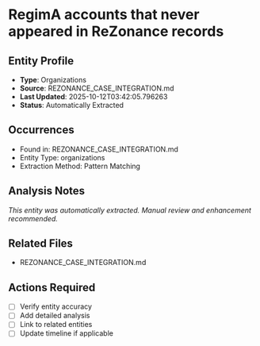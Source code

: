 # RegimA accounts that never appeared in ReZonance records

## Entity Profile
- **Type**: Organizations
- **Source**: REZONANCE_CASE_INTEGRATION.md
- **Last Updated**: 2025-10-12T03:42:05.796263
- **Status**: Automatically Extracted

## Occurrences
- Found in: REZONANCE_CASE_INTEGRATION.md
- Entity Type: organizations
- Extraction Method: Pattern Matching

## Analysis Notes
*This entity was automatically extracted. Manual review and enhancement recommended.*

## Related Files
- REZONANCE_CASE_INTEGRATION.md

## Actions Required
- [ ] Verify entity accuracy
- [ ] Add detailed analysis
- [ ] Link to related entities
- [ ] Update timeline if applicable
